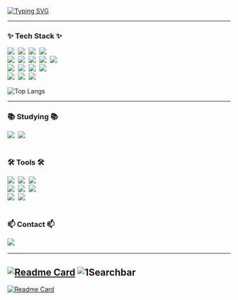 [![Typing SVG](https://readme-typing-svg.demolab.com?pause=1000&color=E5F5F7&background=FF1111CF&center=true&vCenter=true&width=435&lines=Hi%2C+I'm+Minyeong%F0%9F%98%81;Your+Frontend+Developer%F0%9F%AA%84)](https://git.io/typing-svg)

--- 
<h3>✨ Tech Stack ✨</h3>
<div > 
  <img src="https://img.shields.io/badge/typescript-3178C6?style=for-the-badge&logo=typescript&logoColor=white"/></a>&nbsp 
  <img src="https://img.shields.io/badge/react-20232a.svg?style=for-the-badge&logo=react&logoColor=61DAFB" />&nbsp
  <img src="https://img.shields.io/badge/reactrouter-CA4245?style=for-the-badge&logo=reactrouter&logoColor=white"/></a>&nbsp 
   <img src="https://img.shields.io/badge/supabase-3FCF8E?style=for-the-badge&logo=supabase&logoColor=white"/></a>&nbsp  
  <br>
   <img src="https://img.shields.io/badge/html5-E34F26?style=for-the-badge&logo=html5&logoColor=white"/></a>&nbsp  
  <img src="https://img.shields.io/badge/css-663399?style=for-the-badge&logo=css&logoColor=white"/></a>&nbsp
  <img src="https://img.shields.io/badge/javascript-F7DF1E.svg?style=for-the-badge&logo=javascript&logoColor=20232a" />&nbsp
  <img src="https://img.shields.io/badge/netlify-00C7B7?style=for-the-badge&logo=netlify&logoColor=white"/></a>&nbsp 
  <img src="https://img.shields.io/badge/vite-646CFF?style=for-the-badge&logo=vite&logoColor=white"/></a>&nbsp 
  <br>
  <img src="https://img.shields.io/badge/tailwindcss-06B6D4?style=for-the-badge&logo=tailwindcss&logoColor=white"/></a>&nbsp 
   <img src="https://img.shields.io/badge/daisyui-1AD1A5?style=for-the-badge&logo=daisyui&logoColor=white"/></a>&nbsp
  <img src="https://img.shields.io/badge/shadcnui-000000?style=for-the-badge&logo=shadcnui&logoColor=white"/></a>&nbsp 
  <img src="https://img.shields.io/badge/sass-CC6699?style=for-the-badge&logo=sass&logoColor=white"/></a>&nbsp 
  <br>     
  <img src="https://img.shields.io/badge/vitest-6E9F18?style=for-the-badge&logo=vitest&logoColor=white"/></a>&nbsp 
  <img src="https://img.shields.io/badge/testinglibrary-E33332?style=for-the-badge&logo=testinglibrary&logoColor=white"/></a>&nbsp 
  <img src="https://img.shields.io/badge/jest-C21325?style=for-the-badge&logo=jest&logoColor=white"/></a>&nbsp 
   </div>

 ![Top Langs](https://github-readme-stats.vercel.app/api/top-langs/?username=manonsfoto&layout=compact)
  
---
<h3>📚 Studying 📚</h3>
<div >
   <img src="https://img.shields.io/badge/three.js-000000?style=for-the-badge&logo=threedotjs&logoColor=white"/></a>&nbsp 
   <img src="https://img.shields.io/badge/next.js-000000?style=for-the-badge&logo=nextdotjs&logoColor=white"/></a>&nbsp 
  </div>
 <br>
<h3 >🛠 Tools 🛠</h3>
<div >
  <img src="https://img.shields.io/badge/git-F05033.svg?style=for-the-badge&logo=git&logoColor=white" />&nbsp
  <img src="https://img.shields.io/badge/github-181717.svg?style=for-the-badge&logo=github&logoColor=white" />&nbsp
  <img src="https://img.shields.io/badge/VSCode-2C2C32.svg?style=for-the-badge&logo=visual-studio-code&logoColor=22ABF3" />&nbsp
</div>

<div >
  <img src="https://img.shields.io/badge/figma-F24E1E.svg?style=for-the-badge&logo=figma&logoColor=white" />&nbsp
   <img src="https://img.shields.io/badge/postman-FF6C37?style=for-the-badge&logo=postman&logoColor=white"/></a>&nbsp  
  <img src="https://img.shields.io/badge/trello-0052CC?style=for-the-badge&logo=trello&logoColor=white"/></a>&nbsp 
  </div>

<div >
  <img src="https://img.shields.io/badge/Notion-F3F3F3.svg?style=for-the-badge&logo=notion&logoColor=black" />&nbsp
    <img src="https://img.shields.io/badge/canva-00C4CC?style=for-the-badge&logo=canva&logoColor=white"/></a>&nbsp     
  </div>
 <br>
<h3 >📫 Contact 📫</h3>
<div >
    <img src="https://img.shields.io/badge/Linkedin-0A66C2?style=for-the-badge" />&nbsp 
</div>

---
[![Readme Card](https://github-readme-stats.vercel.app/api/pin/?username=manonsfoto&repo=Rezept_Supabase)](https://github.com/manonsfoto/Rezept_Supabase)
![1Searchbar](https://github.com/user-attachments/assets/f7adebde-503a-4c66-98ec-177d7632e051)
---
[![Readme Card](https://github-readme-stats.vercel.app/api/pin/?username=manonsfoto&repo=Weather_App)](https://github.com/manonsfoto/Weather_App)

